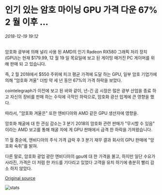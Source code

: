 # 인기 있는 암호 마이닝 GPU 가격 다운 67% 2 월 이후 ...

###### 2018-12-19 19:12

암호화 광부에 의해 널리 사용 된 AMD의 인기 Radeon RX580 그래픽 처리 장치 (GPU)는 현재 $179.99, 12 월 19 일 목요일에 보고 된 게이밍 매거진 PC 게이머를 위해 판매 되 고 있습니다.

즉, 2 월 2018에서 $550 주위에 피크 평균 가격에 도달 하는 GPU, 일부 암호 기업가에 의해 "암호화 겨울" 더빙 약 세 년 동안 67%의 가격 하락을 보았다.

cointelegraph가 이전에 보고 된 바와 같이, 년-긴 곰 시장은 많은 광부 산업을 종료 하 고 자신의 장비를 판매 하는 수익에 극적인 하락으로, 암호화 광산 업계에 큰 영향을 했다.

따라서, "암호화 겨울은" 또한 엔비디아와 AMD 같은 GPU 생산자에 영향을.

암호화 채굴에 대 한 관심 감소는 3 분기 2018의 암호화 관련 판매가 "무시할 수 있음" 이라는 AMD 보고를 통해 채굴 자에 게 GPU 판매에서 급격 한 하락을 가져왔습니다.

11 월 중순에, 엔비디아의 주식 가격 급락 후 3 분기 재무 결과 회사의 GPU 판매에 "암호화 숙취"를 밝혀.

다른 말로, 암호화 광업 광란 엔비디아의 gpu에 대 한 가격을 몰고, 하지만 일단 수요가 사라진, 가격은 더 저렴 한 카드를 기다리고 있었다 고객을 유치 하기에 충분히 빨리 감소 하지 않았다.

[Original source](https://cointelegraph.com/news/popular-crypto-mining-gpu-price-down-67-since-february)

![stats](https://c.statcounter.com/11760860/0/a89fa40b/1/ "stats")